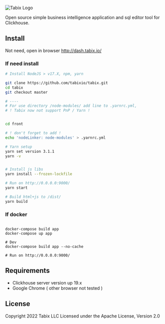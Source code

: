 ![Tabix Logo](https://tabix.io/img/tabixLogo-IconText-DB7315.png?utm_source=git)

Open source simple business intelligence application and sql editor tool for Clickhouse.

## Install

Not need, open in browser http://dash.tabix.io/

### If need install

```bash
# Install NodeJS > v17.X, npm, yarn 

git clone https://github.com/tabixio/tabix.git
cd tabix
git checkout master

# ----
# For use directory /node-modules/ add line to .yarnrc.yml, 
# ! Tabix now not support PnP / Yarn ! 


cd front 

# ! don't forget to add !  
echo 'nodeLinker: node-modules' > .yarnrc.yml

# Yarn setup 
yarn set version 3.1.1
yarn -v


# Install js libs
yarn install --frozen-lockfile

# Run on http://0.0.0.0:9000/  
yarn start

# Build html+js to /dist/ 
yarn build


```

### If docker

```shell

docker-compose build app
docker-compose up app

# Dev
docker-compose build app --no-cache
 
# Run on http://0.0.0.0:9000/  
```

## Requirements

* Clickhouse server version up 19.x
* Google Chrome ( other browser not tested )

## License

Copyright 2022 Tabix LLC Licensed under the Apache License, Version 2.0
